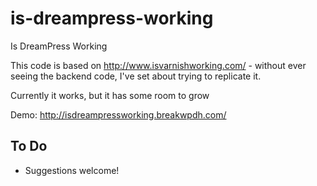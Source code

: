 # is-dreampress-working
Is DreamPress Working

This code is based on http://www.isvarnishworking.com/ - without ever seeing the backend code, I've set about trying to replicate it.

Currently it works, but it has some room to grow

Demo: http://isdreampressworking.breakwpdh.com/

## To Do
		
* Suggestions welcome!